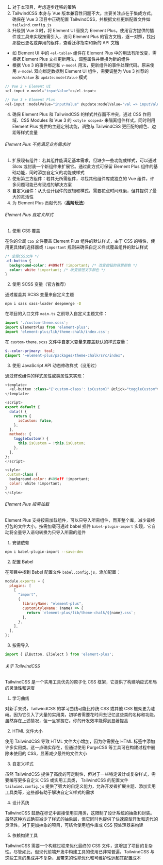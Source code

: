 1. 对于本项目，考虑逐步迁移的策略
2. TailwindCSS 本身与 Vue 版本兼容性问题不大，主要关注点在于集成方式。确保在 Vue 3 项目中正确配置 TailwindCSS，并根据文档更新配置文件如 `tailwind.config.js`
3. 升级到 Vue 3 时，将 Element UI 替换为 Element Plus，使用官方提供的插件或工具来实现按需引入，访问 Element Plus 的官方文档，逐一对照，找出那些已更名或弃用的组件，查看迁移指南和新的 API 文档

- 如 Element UI 中的 `<el-table>` 组件在 Element Plus 中的用法有所改变，需根据 Element Plus 文档更新用法，调整属性并替换为新的组件
- 根据 Vue 3 的事件绑定和 `v-model` 用法，更新组件的事件处理代码。原来使用 `v-model` 双向绑定数据到 Element UI 组件，需要调整为 Vue 3 推荐的 `modelValue` 和 `update:modelValue` 模式

```JavaScript
// Vue 2 + Element UI
<el-input v-model="inputValue"></el-input>

// Vue 3 + Element Plus
<el-input :modelValue="inputValue" @update:modelValue="val => inputValue = val"></el-input>
```

4. 确保 Element Plus 和 TailwindCSS 的样式共存而不冲突，通过 CSS 作用域、CSS Modules 和 Vue 3 的 `<style scoped>` 来隔离组件样式。同时利用 Element Plus 提供的主题定制功能，调整与 TailwindCSS 更匹配的颜色、边距等样式变量

###### Element Plus 不能满足业务需求时

1. 扩展现有组件：若其组件能满足基本需求，但缺少一些功能或样式，可以通过 Slots 或封装一个新组件来扩展它。通过此方式可保留 Element Plus 组件的基础功能，同时添加自定义的功能或样式
2. 使用第三方组件：若其无所需组件，寻找其他组件库或独立的 Vue 组件，许多问题可能已有现成的解决方案
3. 自定义组件：从头设计组件的逻辑和样式，需要花点时间琢磨，但其提供了最大的灵活性
4. 为 Element Plus 贡献代码（**高阶玩法**）

###### Element Plus 自定义样式

1. 使用 CSS 覆盖

在你的全局 `CSS` 文件覆盖 Element Plus 组件的默认样式，由于 CSS 的特性，使用更具体的选择器或 `!important` 规则来确保自定义样式覆盖组件的默认样式

```CSS
/* 全局CSS文件 */
.el-button {
  background-color: #409eff !important; /* 改变按钮的背景颜色 */
  color: white !important; /* 改变按钮文字颜色 */
}
```

2. 使用 SCSS 变量（官方推荐）

通过覆盖其 SCSS 变量来自定义主题

```bash
npm i sass sass-loader deepmerge -D
```

在项目的入口文件 `main.ts` 之前导入自定义主题文件：

```TypeScript
import './custom-theme.scss';
import ElementPlus from 'element-plus';
import 'element-plus/lib/theme-chalk/index.css';
```

在 `custom-theme.scss` 文件中自定义变量来覆盖默认的样式变量：

```SCSS
$--color-primary: teal;
@import "~element-plus/packages/theme-chalk/src/index";
```

3. 使用 JavaScript API 动态修改样式（没用过）

通过修改组件的样式属性或类属性来实现：

```JavaScript
<template>
  <el-button :class="{'custom-class': isCustom}" @click="toggleCustom">Toggle Custom Style</el-button>
</template>

<script>
export default {
  data() {
    return {
      isCustom: false,
    };
  },
  methods: {
    toggleCustom() {
      this.isCustom = !this.isCustom;
    },
  },
};
</script>

<style>
.custom-class {
  background-color: #409eff !important;
  color: white !important;
}
</style>
```

###### Element Plus 按需加载

Element Plus 支持按需加载组件，可以只导入所需组件，而非整个库，减少最终打包的文件大小。按需加载可通过 babel 插件 `babel-plugin-import` 实现，它自动将全量导入语句转换为只导入所需的组件

1. 安装依赖

```bash
npm i babel-plugin-import --save-dev
```

2. 配置 Babel

在项目中找到 Babel 配置文件 `babel.config.js`，添加配置：

```JavaScript
module.exports = {
  plugins: [
    [
      "import",
      {
        libraryName: "element-plus",
        customStyleName: (name) => {
          return `element-plus/lib/theme-chalk/${name}.css`;
        },
      },
    ],
  ],
};
```

3. 按需导入

```JavaScript
import { ElButton, ElSelect } from 'element-plus';
```

###### 关于 TailwindCSS

TailwindCSS 是一个实用工具优先的原子化 CSS 框架，它提供了构建响应式布局的灵活性和速度

1. 学习曲线

对新手来说，TailwindCSS 的学习曲线可能比传统 CSS 或其他 CSS 框架更为陡峭。因为它引入了大量的实用类，初学者需要花时间去记忆这些类的名称和功能。虽然存在上述情况，但一旦掌握它，你的开发效率能得到显著提高

2. HTML 文件大小

使用 TailwindCSS 导致 HTML 文件大小增加，因为你需要在 HTML 标签中添加许多实用类。这一点确实存在，但通过使用 PurgeCSS 等工具可在构建过程中删除未使用的 CSS，显著减少最终的文件大小

3. 自定义样式

虽然 TailwindCSS 提供了高度的可定制性，但对于一些特定设计或复杂样式，需要编写更多自定义 CSS 或实用工具类，
TailwindCSS 的配置文件 `tailwind.config.js` 提供了强大的自定义能力，允许开发者扩展主题、添加实用工具类等，这些都有助于解决自定义样式的需求

4. 设计系统

TailwindCSS 鼓励在标记中直接使用实用类，这限制了设计系统的抽象和封装。虽然这种方式确实减少了样式的抽象层，但它同时也提供了快速原型开发和迭代的灵活性。对于更加抽象的项目，可结合使用组件库或 CSS 预处理器来构建

5. 依赖构建工具

TailwindCSS 需要一个构建过程来优化最终的 CSS 文件，这增加了项目的复杂性。尽管如此，但现代前端开发中构建工具的使用已非常普遍。TailwindCSS 与这些工具的集成并不复杂，且带来的性能优化和可维护性远超其配置成本
